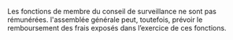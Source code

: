 Les fonctions de membre du conseil de surveillance ne sont pas rémunérées. l'assemblée générale peut, toutefois, prévoir le remboursement des frais exposés dans l’exercice de ces fonctions.